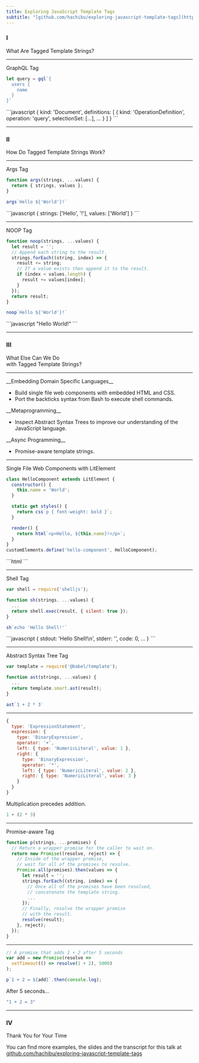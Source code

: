 ```yaml
---
title: Exploring JavaScript Template Tags
subtitle: "[github.com/hachibu/exploring-javascript-template-tags](https://github.com/hachibu/exploring-javascript-template-tags)"
---
```


<h3 class="monospace">I</h3>

What Are Tagged Template Strings?

---

GraphQL Tag

```javascript
let query = gql`{
  users {
    name
  }
}`
```
<div class="fragment">
```javascript
{
  kind: 'Document',
  definitions: [
    {
      kind: 'OperationDefinition',
      operation: 'query',
      selectionSet: [...],
      ...
    }
  ]
}
```
</div>

---

<h3 class="monospace">II</h3>

How Do Tagged Template Strings Work?

---

Args Tag

```javascript
function args(strings, ...values) {
  return { strings, values };
}

args`Hello ${'World'}!`
```

<div class="fragment">
```javascript
{
  strings: ['Hello', '!'],
  values: ['World']
}
```
</div>

---

NOOP Tag

```javascript
function noop(strings, ...values) {
  let result = '';
  // Append each string to the result.
  strings.forEach((string, index) => {
    result += string;
    // If a value exists then append it to the result.
    if (index < values.length) {
      result += values[index];
    }
  });
  return result;
}

noop`Hello ${'World'}!`
```

<div class="fragment">
```javascript
"Hello World!"
```
</div>

---

<h3 class="monospace">III</h3>

What Else Can We Do <br>with Tagged Template Strings?

---

<div class="fragment--align-left">
__Embedding Domain Specific Languages__

- Build single file web components with embedded HTML and CSS.
- Port the backticks syntax from Bash to execute shell commands.
</div>

<div class="fragment fragment--align-left">
__Metaprogramming__

- Inspect Abstract Syntax Trees to improve our understanding of the JavaScript
  language.
</div>

<div class="fragment fragment--align-left">
__Async Programming__

- Promise-aware template strings.
</div>

---

Single File Web Components with LitElement

```javascript
class HelloComponent extends LitElement {
  constructor() {
    this.name = 'World';
  }

  static get styles() {
    return css`p { font-weight: bold }`;
  }

  render() {
    return html`<p>Hello, ${this.name}!</p>`;
  }
}
customElements.define('hello-component', HelloComponent);
```

<div class="fragment">
```html
<hello-component></hello-component>
```
</div>

---

Shell Tag

```javascript
var shell = require('shelljs');

function sh(strings, ...values) {
  ...
  return shell.exec(result, { silent: true });
}

sh`echo 'Hello Shell!'`
```

<div class="fragment">
```javascript
{
  stdout: 'Hello Shell!\n',
  stderr: '',
  code: 0,
  ...
}
```
</div>

---

Abstract Syntax Tree Tag

```javascript
var template = require('@babel/template');

function ast(strings, ...values) {
  ...
  return template.smart.ast(result);
}

ast`1 + 2 * 3`
```

---

```javascript
{
  type: 'ExpressionStatement',
  expression: {
    type: 'BinaryExpression',
    operator: '+',
    left: { type: 'NumericLiteral', value: 1 },
    right: {
      type: 'BinaryExpression',
      operator: '*',
      left: { type: 'NumericLiteral', value: 2 },
      right: { type: 'NumericLiteral', value: 3 }
    }
  }
}
```

<div class="fragment">
Multiplication precedes addition.

```javascript
1 + (2 * 3)
```
</div>

---

Promise-aware Tag

```javascript
function p(strings, ...promises) {
  // Return a wrapper promise for the caller to wait on.
  return new Promise((resolve, reject) => {
    // Inside of the wrapper promise,
    // wait for all of the promises to resolve.
    Promise.all(promises).then(values => {
      let result = '';
      strings.forEach((string, index) => {
        // Once all of the promises have been resolved,
        // concatenate the template string.
        ...
      });
      // Finally, resolve the wrapper promise
      // with the result.
      resolve(result);
    }, reject);
  });
}
```

---

```javascript
// A promise that adds 1 + 2 after 5 seconds
var add = new Promise(resolve =>
  setTimeout(() => resolve(1 + 2), 5000)
);

p`1 + 2 = ${add}`.then(console.log);
```

<div class="fragment">
After 5 seconds...

```javascript
"1 + 2 = 3"
```
</div>

---

<h3 class="monospace">IV</h3>

Thank You for Your Time

You can find more examples, the slides and the transcript for this talk at
[github.com/hachibu/exploring-javascript-template-tags](https://github.com/hachibu/exploring-javascript-template-tags)
